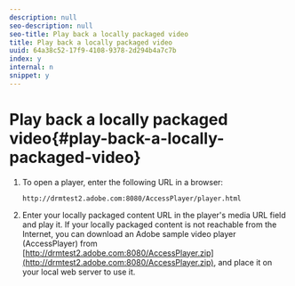 ```yaml
---
description: null
seo-description: null
seo-title: Play back a locally packaged video
title: Play back a locally packaged video
uuid: 64a38c52-17f9-4108-9378-2d294b4a7c7b
index: y
internal: n
snippet: y
---
```


# Play back a locally packaged video{#play-back-a-locally-packaged-video}

1. To open a player, enter the following URL in a browser:

   ```
   http://drmtest2.adobe.com:8080/AccessPlayer/player.html
   ```

1. Enter your locally packaged content URL in the player's media URL field and play it.
If your locally packaged content is not reachable from the Internet, you can download an Adobe sample video player (AccessPlayer) from [http://drmtest2.adobe.com:8080/AccessPlayer.zip](http://drmtest2.adobe.com:8080/AccessPlayer.zip), and place it on your local web server to use it.
